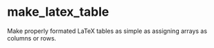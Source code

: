 # make_latex_table
Make properly formated LaTeX tables as simple as assigning arrays as columns or rows.
